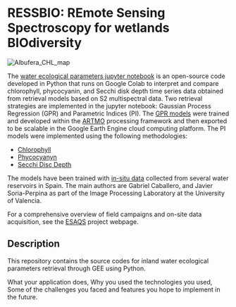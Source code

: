 # RESSBIO: REmote Sensing Spectroscopy for wetlands BIOdiversity

![Albufera_CHL_map](https://github.com/Grcf2585/RESSBIO/assets/92304222/3a65f864-e0dc-4327-8201-d2a18a9c4b88)

The [water ecological parameters jupyter notebook](https://github.com/Grcf2585/RESSBIO/blob/main/S2_water_index.ipynb) is an open-source code developed in Python that runs on Google Colab to interpret and compare chlorophyll, phycocyanin, and Secchi disk depth time series data obtained from retrieval models based on S2 multispectral data. Two retrieval strategies are implemented in the jupyter notebook: Gaussian Process Regression (GPR) and Parametric Indices (PI). The [GPR models](https://github.com/Grcf2585/RESSBIO/tree/main/Models) were trained and developed within the [ARTMO](https://artmotoolbox.com/) processing framework and then exported to be scalable in the Google Earth Engine cloud computing platform. The PI models were implemented using the following methodologies: 

+ [Chlorophyll](https://www.limnetica.com/es/monitoring-ecological-state-hypertrophic-lake-albufera-val%C3%A8ncia-spain-using-multitemporal-sentinel-2)
+ [Phycocyanyn](https://www.sciencedirect.com/science/article/pii/S0048969719342949?via%3Dihub)
+ [Secchi Disc Depth](https://www.limnetica.com/es/monitoring-water-transparency-hypertrophic-lake-albufera-val%C3%A8ncia-using-multitemporal-sentinel-2)

The models have been trained with [in-situ data](https://github.com/Grcf2585/RESSBIO/tree/main/In%20situ%20data) collected from several water reservoirs in Spain. The main authors are Gabriel Caballero, and Javier Soria-Perpina as part of the Image Processing Laboratory at the University of Valencia.

For a comprehensive overview of field campaigns and on-site data acquisition, see the [ESAQS](https://leoipl.uv.es/esaqs/) project webpage.

## Description
This repository contains the source codes for inland water ecological parameters retrieval through GEE using Python.

What your application does,
Why you used the technologies you used,
Some of the challenges you faced and features you hope to implement in the future.

